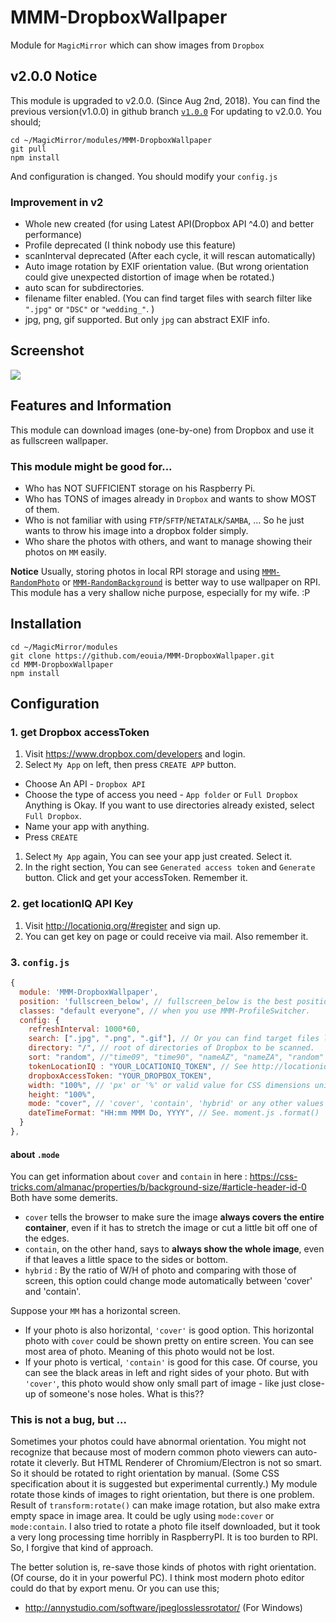 # MMM-DropboxWallpaper
Module for `MagicMirror` which can show images from `Dropbox`

## v2.0.0 Notice
This module is upgraded to v2.0.0. (Since Aug 2nd, 2018).
You can find the previous version(v1.0.0) in github branch [`v1.0.0`](https://github.com/eouia/MMM-DropboxWallpaper/tree/v1.0.0)
For updating to v2.0.0. You should;
```shell
cd ~/MagicMirror/modules/MMM-DropboxWallpaper
git pull
npm install
```
And configuration is changed. You should modify your `config.js`

### Improvement in v2
- Whole new created (for using Latest API(Dropbox API ^4.0) and better performance)
- Profile deprecated (I think nobody use this feature)
- scanInterval deprecated (After each cycle, it will rescan automatically)
- Auto image rotation by EXIF orientation value. (But wrong orientation could give unexpected distortion of image when be rotated.)
- auto scan for subdirectories.
- filename filter enabled. (You can find target files with search filter like `".jpg"` or `"DSC"` or `"wedding_"`. )
- jpg, png, gif supported. But only `jpg` can abstract EXIF info.

## Screenshot
![](https://github.com/eouia/MMM-DropboxWallpaper/blob/master/sc.jpg?raw=true)

## Features and Information
This module can download images (one-by-one) from Dropbox and use it as fullscreen wallpaper.

### This module might be good for...
- Who has NOT SUFFICIENT storage on his Raspberry Pi.
- Who has TONS of images already in `Dropbox` and wants to show MOST of them.
- Who is not familiar with using `FTP`/`SFTP`/`NETATALK`/`SAMBA`, ... So he just wants to throw his image into a dropbox folder simply.
- Who share the photos with others, and want to manage showing their photos on `MM` easily.

**Notice**
Usually, storing photos in local RPI storage and using [`MMM-RandomPhoto`](https://github.com/diego-vieira/MMM-RandomPhoto) or [`MMM-RandomBackground`](https://github.com/Ultimatum22/MMM-RandomBackground) is better way to use wallpaper on RPI. <br>
This module has a very shallow niche purpose, especially for my wife. :P

## Installation
```shell
cd ~/MagicMirror/modules
git clone https://github.com/eouia/MMM-DropboxWallpaper.git
cd MMM-DropboxWallpaper
npm install
```

## Configuration
### 1. get Dropbox accessToken
1. Visit https://www.dropbox.com/developers and login.
1. Select `My App` on left, then press `CREATE APP` button.
  - Choose An API - `Dropbox API`
  - Choose the type of access you need - `App folder` or `Full Dropbox` <br> Anything is Okay. If you want to use directories already existed, select `Full Dropbox`.
  - Name your app with anything.
  - Press `CREATE`
1. Select `My App` again, You can see your app just created. Select it.
1. In the right section, You can see `Generated access token` and `Generate` button. Click and get your accessToken. Remember it.

### 2. get locationIQ API Key
1. Visit http://locationiq.org/#register and sign up.
1. You can get key on page or could receive via mail. Also remember it.

### 3. `config.js`
```javascript
{
  module: 'MMM-DropboxWallpaper',
  position: 'fullscreen_below', // fullscreen_below is the best position.
  classes: "default everyone", // when you use MMM-ProfileSwitcher.
  config: {
    refreshInterval: 1000*60,
    search: [".jpg", ".png", ".gif"], // Or you can find target files like "PARTIAL FILENAME". (wildcard or regexp not supported)
    directory: "/", // root of directories of Dropbox to be scanned.
    sort: "random", //"time09", "time90", "nameAZ", "nameZA", "random"
    tokenLocationIQ : "YOUR_LOCATIONIQ_TOKEN", // See http://locationiq.org/#register
    dropboxAccessToken: "YOUR_DROPBOX_TOKEN",
    width: "100%", // 'px' or '%' or valid value for CSS dimensions units.
    height: "100%",
    mode: "cover", // 'cover', 'contain', 'hybrid' or any other values for CSS `background-size`
    dateTimeFormat: "HH:mm MMM Do, YYYY", // See. moment.js .format()
  }
},

```

#### about `.mode`
You can get information about `cover` and `contain` in here : https://css-tricks.com/almanac/properties/b/background-size/#article-header-id-0
Both have some demerits.
- `cover` tells the browser to make sure the image **always covers the entire container**, even if it has to stretch the image or cut a little bit off one of the edges.
- `contain`, on the other hand, says to **always show the whole image**, even if that leaves a little space to the sides or bottom.
- `hybrid` : By the ratio of W/H of photo and comparing with those of screen, this option could change mode automatically between 'cover' and 'contain'.

Suppose your `MM` has a horizontal screen.
- If your photo is also horizontal, `'cover'` is good option. This horizontal photo with `cover` could be shown pretty on entire screen. You can see most area of photo. Meaning of this photo would not be lost.<br>
- If your photo is vertical, `'contain'` is good for this case. Of course, you can see the black areas in left and right sides of your photo. But with `'cover'`, this photo would show only small part of image - like just close-up of someone's nose holes. What is this??

### This is not a bug, but ...
Sometimes your photos could have abnormal orientation. You might not recognize that because most of modern common photo viewers can auto-rotate it cleverly. But HTML Renderer of Chromium/Electron is not so smart. So it should be rotated to right orientation by manual. (Some CSS specification about it is suggested but experimental currently.)
My module rotate those kinds of images to right orientation, but there is one problem. Result of `transform:rotate()` can make image rotation, but also make extra empty space in image area. It could be ugly using `mode:cover` or `mode:contain`.
I also tried to rotate a photo file itself downloaded, but it took a very long processing time horribly in RaspberryPI. It is too burden to RPI. So, I forgive that kind of approach.

The better solution is, re-save those kinds of photos with right orientation.(Of course, do it in your powerful PC). I think most modern photo editor could do that by export menu.
Or you can use this;
- http://annystudio.com/software/jpeglosslessrotator/ (For Windows)

